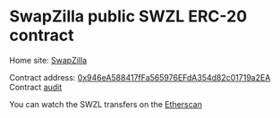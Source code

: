 # SwapZilla public SWZL ERC-20 contract

Home site: [SwapZilla](https://www.swapzilla.co)

Contract address: [0x946eA588417fFa565976EFdA354d82c01719a2EA](https://etherscan.io/address/0x946ea588417ffa565976efda354d82c01719a2ea)
Contract [audit](ContractAutid.pdf)

You can watch the SWZL transfers on the [Etherscan](https://etherscan.io/token/0x946ea588417ffa565976efda354d82c01719a2ea?a=0x253442363cead3f9810b1033b3e6807318a9d4aa)
